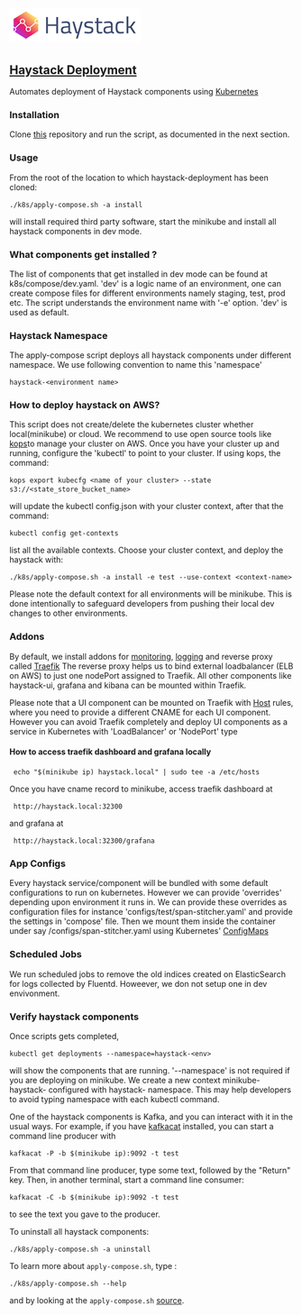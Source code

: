 # ![Haystack](../images/logo_small.png)

## [Haystack Deployment](https://github.com/ExpediaInc/haystack-deployment)

Automates deployment of Haystack components using [Kubernetes](https://en.wikipedia.org/wiki/Kubernetes)
### Installation
Clone [this](https://github.com/ExpediaInc/haystack-deployment) repository and run the script, as documented in the next section.
### Usage
From the root of the location to which haystack-deployment has been cloned:
```
./k8s/apply-compose.sh -a install
```
will install required third party software, start the minikube and install all haystack components in dev mode.

### What components get installed ?
The list of components that get installed in dev mode can be found at k8s/compose/dev.yaml. 'dev' is a logic name of an environment,
one can create compose files for different environments namely staging, test, prod etc. The script understands the environment name
with '-e' option. 'dev' is used as default.


### Haystack Namespace
The apply-compose script deploys all haystack components under different namespace. We use following convention to name this 'namespace'
```
haystack-<environment name>
```

### How to deploy haystack on AWS?
This script does not create/delete the kubernetes cluster whether local(minikube) or cloud. We recommend to use open source tools like [kops](https://github.com/kubernetes/kops)to manage your cluster on AWS. Once you have your cluster up and running, configure the 'kubectl' to point to your cluster.
If using kops, the command:
```
kops export kubecfg <name of your cluster> --state s3://<state_store_bucket_name>   
```
will update the kubectl config.json with your cluster context, after that the command:
```
kubectl config get-contexts
```
list all the available contexts. Choose your cluster context, and deploy the haystack with:
```
./k8s/apply-compose.sh -a install -e test --use-context <context-name>
```
Please note the default context for all environments will be minikube. This is done intentionally to safeguard developers
from pushing their local dev changes to other environments.

### Addons
By default, we install addons for [monitoring](https://github.com/kubernetes/heapster), [logging](https://github.com/kubernetes/kubernetes/tree/master/cluster/addons/fluentd-elasticsearch) and reverse proxy called [Traefik](https://github.com/containous/traefik)
The reverse proxy helps us to bind external loadbalancer (ELB on AWS) to just one nodePort assigned to Traefik. All other components like haystack-ui, grafana and kibana can be mounted within Traefik.

Please note that a UI component can be mounted on Traefik with [Host](https://docs.traefik.io/basics/) rules, where you need to provide a different CNAME for each UI component.
However you can avoid Traefik completely and deploy UI components as a service in Kubernetes with 'LoadBalancer' or 'NodePort' type

#### How to access traefik dashboard and grafana locally
```
 echo "$(minikube ip) haystack.local" | sudo tee -a /etc/hosts
```
Once you have cname record to minikube, access traefik dashboard at
```
 http://haystack.local:32300
```
and grafana at
```
 http://haystack.local:32300/grafana
```

### App Configs
Every haystack service/component will be bundled with some default configurations to run on kubernetes. However we can provide 'overrides' depending upon environment it runs in.
We can provide these overrides as configuration files for instance 'configs/test/span-stitcher.yaml' and provide the settings in 'compose' file.
Then we mount them inside the container under say /configs/span-stitcher.yaml using Kubernetes' [ConfigMaps](https://kubernetes.io/docs/tasks/configure-pod-container/configure-pod-configmap)

### Scheduled Jobs
We run scheduled jobs to remove the old indices created on ElasticSearch for logs collected by Fluentd. Howeever, we don not setup one in dev envivonment.

### Verify haystack components
Once scripts gets completed,  
```
kubectl get deployments --namespace=haystack-<env>
```
will show the components that are running. '--namespace' is not required if you are deploying on minikube. We create a new context
minikube-haystack-<env> configured with haystack-<env> namespace. This may help developers to avoid typing namespace with each
kubectl command.


One of the haystack components is Kafka, and you can interact with it in the usual
ways. For example, if you have [kafkacat](https://github.com/edenhill/kafkacat) installed, you can start a command line
producer with
```
kafkacat -P -b $(minikube ip):9092 -t test
```
From that command line producer, type some text, followed by the "Return" key.
Then, in another terminal, start a command line consumer:
```
kafkacat -C -b $(minikube ip):9092 -t test
```
to see the text you gave to the producer.

To uninstall all haystack components:
```
./k8s/apply-compose.sh -a uninstall
```
To learn more about `apply-compose.sh`, type :
```
./k8s/apply-compose.sh --help
```
and by looking at the `apply-compose.sh` [source](k8s/apply-compose.sh).
